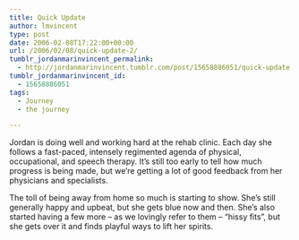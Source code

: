 ```yaml
---
title: Quick Update
author: lmvincent
type: post
date: 2006-02-08T17:22:00+00:00
url: /2006/02/08/quick-update-2/
tumblr_jordanmarinvincent_permalink:
  - http://jordanmarinvincent.tumblr.com/post/15658886051/quick-update
tumblr_jordanmarinvincent_id:
  - 15658886051
tags:
  - Journey
  - the journey

---
```

Jordan is doing well and working hard at the rehab clinic. Each day she follows a fast-paced, intensely regimented agenda of physical, occupational, and speech therapy. It&rsquo;s still too early to tell how much progress is being made, but we&rsquo;re getting a lot of good feedback from her physicians and specialists.

The toll of being away from home so much is starting to show. She&rsquo;s still generally happy and upbeat, but she gets blue now and then. She&rsquo;s also started having a few more &ndash; as we lovingly refer to them &ndash; &ldquo;hissy fits&rdquo;, but she gets over it and finds playful ways to lift her spirits.

<div class="blogger-post-footer">
  <img loading="lazy" width="1" height="1" src="https://blogger.googleusercontent.com/tracker/9039099668816362935-478301332146768981?l=jordansjourney2.blogspot.com" alt="" />
</div>